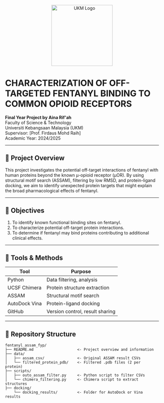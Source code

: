 <p align="center">
  <img src="https://www.ukm.my/fst/wp-content/uploads/2022/01/logo_UKM_WATAN_FST_tulisanHitam_BI-01.png" alt="UKM Logo" width="200"/>
</p>

# CHARACTERIZATION OF OFF-TARGETED FENTANYL BINDING TO COMMON OPIOID RECEPTORS

**Final Year Project by Aina Rif'ah**  
Faculty of Science & Technology  
Universiti Kebangsaan Malaysia (UKM)  
Supervisor: [Prof. Firdaus Mohd Raih]  
Academic Year: 2024/2025

---

## 📌 Project Overview

This project investigates the potential off-target interactions of fentanyl with human proteins beyond the known μ-opioid receptor (μOR). By using structural motif search (ASSAM), filtering by low RMSD, and protein-ligand docking, we aim to identify unexpected protein targets that might explain the broad pharmacological effects of fentanyl.

---

## 🎯 Objectives

1. To identify known functional binding sites on fentanyl.
2. To characterize potential off-target protein interactions.
3. To determine if fentanyl may bind proteins contributing to additional clinical effects.

---

## 🧰 Tools & Methods

| Tool              | Purpose                                      |
|-------------------|----------------------------------------------|
| Python            | Data filtering, analysis                     |
| UCSF Chimera      | Protein structure extraction                 |
| ASSAM             | Structural motif search                      |
| AutoDock Vina     | Protein-ligand docking                       |
| GitHub            | Version control, result sharing              |

---

## 📁 Repository Structure

```plaintext
fentanyl_assam_fyp/
├── README.md                    <- Project overview and information
├── data/
│   ├── assam_csv/               <- Original ASSAM result CSVs
│   └── filtered_protein_pdb/    <- Filtered .pdb files (2 per protein)
├── scripts/
│   ├── outo_assam_filter.py     <- Python script to filter CSVs
│   └── chimera_filtering.py     <- Chimera script to extract structures
├── docking/
    └── docking_results/         <- Folder for AutoDock or Vina results
